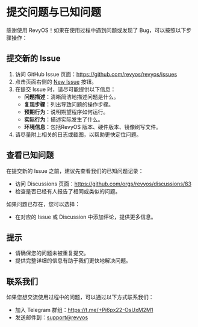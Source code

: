 # 提交问题与已知问题

感谢使用 RevyOS！如果在使用过程中遇到问题或发现了 Bug，可以按照以下步骤操作：

## 提交新的 Issue

1. 访问 GitHub Issue 页面：<https://github.com/revyos/revyos/issues>
2. 点击页面右侧的 [New Issue](https://github.com/revyos/revyos/issues/new/choose) 按钮。
3. 在提交 Issue 时，请尽可能提供以下信息：
   - **问题描述**：清晰简洁地描述问题是什么。
   - **复现步骤**：列出导致问题的操作步骤。
   - **预期行为**：说明期望程序如何运行。
   - **实际行为**：描述实际发生了什么。
   - **环境信息**：包括RevyOS 版本、硬件版本、镜像刷写文件。
4. 请尽量附上相关的日志或截图，以帮助更快定位问题。

## 查看已知问题

在提交新的 Issue 之前，建议先查看我们的已知问题记录：

- 访问 Discussions 页面：<https://github.com/orgs/revyos/discussions/83>
- 检查是否已经有人报告了相同或类似的问题。

如果问题已存在，您可以选择：

- 在对应的 Issue 或 Discussion 中添加评论，提供更多信息。

## 提示

- 请确保您的问题未被重复提交。
- 提供完整详细的信息有助于我们更快地解决问题。

## 联系我们

如果您想交流使用过程中的问题，可以通过以下方式联系我们：

- 加入 Telegram 群组：<https://t.me/+Pi6px22-OsUxM2M1>  
- 发送邮件到：[support@revyos](mailto:chenglongcan@iscas.ac.cn)
